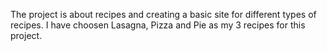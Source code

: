 The project is about recipes and creating a basic site for different types of recipes.
I have choosen Lasagna, Pizza and Pie as my 3 recipes for this project.